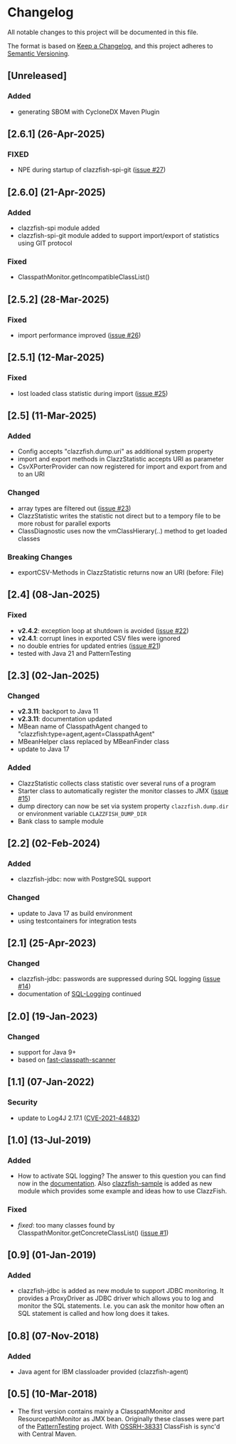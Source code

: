# Changelog

All notable changes to this project will be documented in this file.

The format is based on [Keep a Changelog](https://keepachangelog.com/en/1.0.0/),
and this project adheres to [Semantic Versioning](https://semver.org/spec/v2.0.0.html).


## [Unreleased]

### Added
- generating SBOM with CycloneDX Maven Plugin

## [2.6.1] (26-Apr-2025)

### FIXED
- NPE during startup of clazzfish-spi-git
  ([issue #27](https://github.com/oboehm/ClazzFish/issues/27))


## [2.6.0] (21-Apr-2025)

### Added
- clazzfish-spi module added
- clazzfish-spi-git module added to support import/export of statistics using GIT protocol

### Fixed
- ClasspathMonitor.getIncompatibleClassList()


## [2.5.2] (28-Mar-2025)

### Fixed
- import performance improved
  ([issue #26](https://github.com/oboehm/ClazzFish/issues/26))

## [2.5.1] (12-Mar-2025)

### Fixed
- lost loaded class statistic during import
  ([issue #25](https://github.com/oboehm/ClazzFish/issues/25))

## [2.5] (11-Mar-2025)

### Added
- Config accepts "clazzfish.dump.uri" as additional system property
- import and export methods in ClazzStatistic accepts URI as parameter
- CsvXPorterProvider can now registered for import and export from and to an URI

### Changed
- array types are filtered out
  ([issue #23](https://github.com/oboehm/ClazzFish/issues/23))
- ClazzStatistic writes the statistic not direct but to a tempory file to be more robust for parallel exports
- ClassDiagnostic uses now the vmClassHierary(..) method to get loaded classes

### Breaking Changes
- exportCSV-Methods in ClazzStatistic returns now an URI (before: File)


## [2.4] (08-Jan-2025)

### Fixed
- **v2.4.2**: exception loop at shutdown is avoided
  ([issue #22](https://github.com/oboehm/ClazzFish/issues/22))
- **v2.4.1**: corrupt lines in exported CSV files were ignored
- no double entries for updated entries
  ([issue #21](https://github.com/oboehm/ClazzFish/issues/21))
- tested with Java 21 and PatternTesting


## [2.3] (02-Jan-2025)

### Changed
- **v2.3.11**: backport to Java 11
- **v2.3.11**: documentation updated
- MBean name of ClasspathAgent changed to "clazzfish:type=agent,agent=ClasspathAgent"
- MBeanHelper class replaced by MBeanFinder class
- update to Java 17

### Added
- ClazzStatistic collects class statistic over several runs of a program
- Starter class to automatically register the monitor classes to JMX
  ([issue #15](https://github.com/oboehm/ClazzFish/issues/15))
- dump directory can now be set via system property `clazzfish.dump.dir` or environment variable `CLAZZFISH_DUMP_DIR`
- Bank class to sample module


## [2.2] (02-Feb-2024)

### Added
- clazzfish-jdbc: now with PostgreSQL support

### Changed
- update to Java 17 as build environment
- using testcontainers for integration tests


## [2.1] (25-Apr-2023)

### Changed
- clazzfish-jdbc: passwords are suppressed during SQL logging
  ([issue #14](https://github.com/oboehm/ClazzFish/issues/14))
- documentation of [SQL-Logging](src/doc/SQL-Logging.adoc) continued


## [2.0] (19-Jan-2023)

### Changed
- support for Java 9+
- based on [fast-classpath-scanner](https://github.com/lukehutch/fast-classpath-scanner)

## [1.1] (07-Jan-2022)

### Security
- update to Log4J 2.17.1
  ([CVE-2021-44832](https://github.com/advisories/GHSA-8489-44mv-ggj8))


## [1.0] (13-Jul-2019)

### Added
* How to activate SQL logging?
  The answer to this question you can find now in the [documentation](src/doc/SQL-Logging.adoc).
  Also [clazzfish-sample](sample) is added as new module which provides some example and ideas how to use ClazzFish.

### Fixed
* _fixed_: too many classes found by ClasspathMonitor.getConcreteClassList()
  ([issue #1](https://github.com/oboehm/ClazzFish/issues/1))


## [0.9] (01-Jan-2019)

### Added

* clazzfish-jdbc is added as new module to support JDBC monitoring.
  It provides a ProxyDriver as JDBC driver which allows you to log and monitor the SQL statements.
  I.e. you can ask the monitor how often an SQL statement is called and how long does it takes.


## [0.8] (07-Nov-2018)

### Added

* Java agent for IBM classloader provided (clazzfish-agent)


## [0.5] (10-Mar-2018)

* The first version contains mainly a ClasspathMonitor and ResourcepathMonitor as JMX bean.
  Originally these classes were part of the [PatternTesting](http://patterntesting.org) project.
  With [OSSRH-38331](https://issues.sonatype.org/browse/OSSRH-38331) ClassFish is sync'd with Central Maven.
